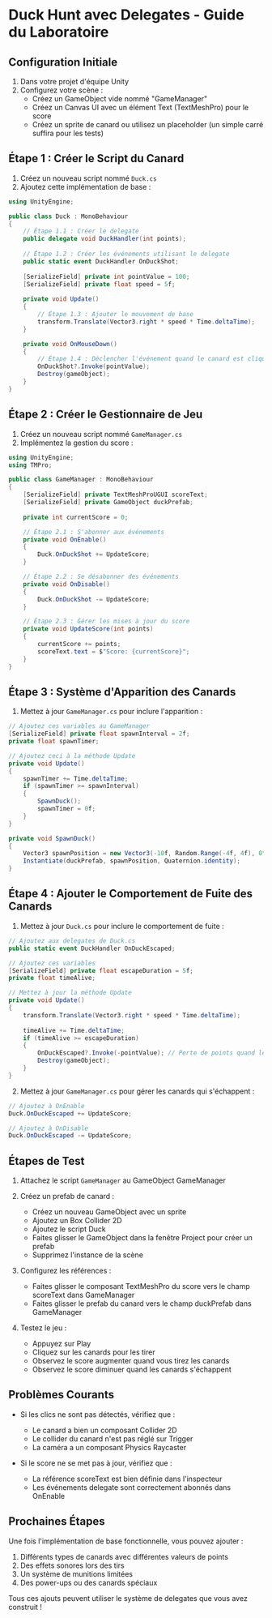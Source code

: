# Duck Hunt avec Delegates - Guide du Laboratoire

## Configuration Initiale

1. Dans votre projet d'équipe Unity
2. Configurez votre scène :
   - Créez un GameObject vide nommé "GameManager"
   - Créez un Canvas UI avec un élément Text (TextMeshPro) pour le score
   - Créez un sprite de canard ou utilisez un placeholder (un simple carré suffira pour les tests)

## Étape 1 : Créer le Script du Canard

1. Créez un nouveau script nommé `Duck.cs`
2. Ajoutez cette implémentation de base :

```csharp
using UnityEngine;

public class Duck : MonoBehaviour
{
    // Étape 1.1 : Créer le delegate
    public delegate void DuckHandler(int points);
    
    // Étape 1.2 : Créer les événements utilisant le delegate
    public static event DuckHandler OnDuckShot;
    
    [SerializeField] private int pointValue = 100;
    [SerializeField] private float speed = 5f;
    
    private void Update()
    {
        // Étape 1.3 : Ajouter le mouvement de base
        transform.Translate(Vector3.right * speed * Time.deltaTime);
    }

    private void OnMouseDown()
    {
        // Étape 1.4 : Déclencher l'événement quand le canard est cliqué
        OnDuckShot?.Invoke(pointValue);
        Destroy(gameObject);
    }
}
```

## Étape 2 : Créer le Gestionnaire de Jeu

1. Créez un nouveau script nommé `GameManager.cs`
2. Implémentez la gestion du score :

```csharp
using UnityEngine;
using TMPro;

public class GameManager : MonoBehaviour
{
    [SerializeField] private TextMeshProUGUI scoreText;
    [SerializeField] private GameObject duckPrefab;
    
    private int currentScore = 0;

    // Étape 2.1 : S'abonner aux événements
    private void OnEnable()
    {
        Duck.OnDuckShot += UpdateScore;
    }

    // Étape 2.2 : Se désabonner des événements
    private void OnDisable()
    {
        Duck.OnDuckShot -= UpdateScore;
    }

    // Étape 2.3 : Gérer les mises à jour du score
    private void UpdateScore(int points)
    {
        currentScore += points;
        scoreText.text = $"Score: {currentScore}";
    }
}
```

## Étape 3 : Système d'Apparition des Canards

1. Mettez à jour `GameManager.cs` pour inclure l'apparition :

```csharp
// Ajoutez ces variables au GameManager
[SerializeField] private float spawnInterval = 2f;
private float spawnTimer;

// Ajoutez ceci à la méthode Update
private void Update()
{
    spawnTimer += Time.deltaTime;
    if (spawnTimer >= spawnInterval)
    {
        SpawnDuck();
        spawnTimer = 0f;
    }
}

private void SpawnDuck()
{
    Vector3 spawnPosition = new Vector3(-10f, Random.Range(-4f, 4f), 0f);
    Instantiate(duckPrefab, spawnPosition, Quaternion.identity);
}
```

## Étape 4 : Ajouter le Comportement de Fuite des Canards

1. Mettez à jour `Duck.cs` pour inclure le comportement de fuite :

```csharp
// Ajoutez aux delegates de Duck.cs
public static event DuckHandler OnDuckEscaped;

// Ajoutez ces variables
[SerializeField] private float escapeDuration = 5f;
private float timeAlive;

// Mettez à jour la méthode Update
private void Update()
{
    transform.Translate(Vector3.right * speed * Time.deltaTime);
    
    timeAlive += Time.deltaTime;
    if (timeAlive >= escapeDuration)
    {
        OnDuckEscaped?.Invoke(-pointValue); // Perte de points quand le canard s'échappe
        Destroy(gameObject);
    }
}
```

2. Mettez à jour `GameManager.cs` pour gérer les canards qui s'échappent :

```csharp
// Ajoutez à OnEnable
Duck.OnDuckEscaped += UpdateScore;

// Ajoutez à OnDisable
Duck.OnDuckEscaped -= UpdateScore;
```

## Étapes de Test

1. Attachez le script `GameManager` au GameObject GameManager
2. Créez un prefab de canard :
   - Créez un nouveau GameObject avec un sprite
   - Ajoutez un Box Collider 2D
   - Ajoutez le script Duck
   - Faites glisser le GameObject dans la fenêtre Project pour créer un prefab
   - Supprimez l'instance de la scène

3. Configurez les références :
   - Faites glisser le composant TextMeshPro du score vers le champ scoreText dans GameManager
   - Faites glisser le prefab du canard vers le champ duckPrefab dans GameManager

4. Testez le jeu :
   - Appuyez sur Play
   - Cliquez sur les canards pour les tirer
   - Observez le score augmenter quand vous tirez les canards
   - Observez le score diminuer quand les canards s'échappent

## Problèmes Courants

- Si les clics ne sont pas détectés, vérifiez que :
  - Le canard a bien un composant Collider 2D
  - Le collider du canard n'est pas réglé sur Trigger
  - La caméra a un composant Physics Raycaster

- Si le score ne se met pas à jour, vérifiez que :
  - La référence scoreText est bien définie dans l'inspecteur
  - Les événements delegate sont correctement abonnés dans OnEnable

## Prochaines Étapes

Une fois l'implémentation de base fonctionnelle, vous pouvez ajouter :
1. Différents types de canards avec différentes valeurs de points
2. Des effets sonores lors des tirs
3. Un système de munitions limitées
4. Des power-ups ou des canards spéciaux

Tous ces ajouts peuvent utiliser le système de delegates que vous avez construit !
